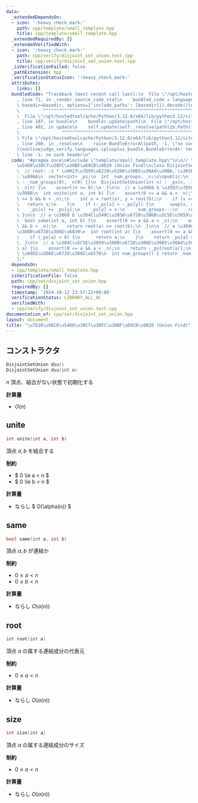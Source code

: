 ```yaml
---
data:
  _extendedDependsOn:
  - icon: ':heavy_check_mark:'
    path: cpp/template/small_template.hpp
    title: cpp/template/small_template.hpp
  _extendedRequiredBy: []
  _extendedVerifiedWith:
  - icon: ':heavy_check_mark:'
    path: cpp/verify/disjoint_set_union.test.cpp
    title: cpp/verify/disjoint_set_union.test.cpp
  _isVerificationFailed: false
  _pathExtension: hpp
  _verificationStatusIcon: ':heavy_check_mark:'
  attributes:
    links: []
  bundledCode: "Traceback (most recent call last):\n  File \"/opt/hostedtoolcache/Python/3.12.0/x64/lib/python3.12/site-packages/onlinejudge_verify/documentation/build.py\"\
    , line 71, in _render_source_code_stat\n    bundled_code = language.bundle(stat.path,\
    \ basedir=basedir, options={'include_paths': [basedir]}).decode()\n          \
    \         ^^^^^^^^^^^^^^^^^^^^^^^^^^^^^^^^^^^^^^^^^^^^^^^^^^^^^^^^^^^^^^^^^^^^^^^^^^^^^^^^^\n\
    \  File \"/opt/hostedtoolcache/Python/3.12.0/x64/lib/python3.12/site-packages/onlinejudge_verify/languages/cplusplus.py\"\
    , line 187, in bundle\n    bundler.update(path)\n  File \"/opt/hostedtoolcache/Python/3.12.0/x64/lib/python3.12/site-packages/onlinejudge_verify/languages/cplusplus_bundle.py\"\
    , line 401, in update\n    self.update(self._resolve(pathlib.Path(included), included_from=path))\n\
    \                ^^^^^^^^^^^^^^^^^^^^^^^^^^^^^^^^^^^^^^^^^^^^^^^^^^^^^^^^^\n \
    \ File \"/opt/hostedtoolcache/Python/3.12.0/x64/lib/python3.12/site-packages/onlinejudge_verify/languages/cplusplus_bundle.py\"\
    , line 260, in _resolve\n    raise BundleErrorAt(path, -1, \"no such header\"\
    )\nonlinejudge_verify.languages.cplusplus_bundle.BundleErrorAt: template/small_template.hpp:\
    \ line -1: no such header\n"
  code: "#pragma once\n#include \"template/small_template.hpp\"\n\n// \u7D20\u96C6\
    \u5408\u30C7\u30FC\u30BF\u69CB\u9020 (Union Find)\nclass DisjointSetUnion {\n\
    \  // root: -1 * \u9023\u7D50\u6210\u5206\u30B5\u30A4\u30BA, \u305D\u306E\u4ED6\
    : \u89AA\n  vector<int> _ps;\n  int _num_groups, _n;\n\npublic:\n  DisjointSetUnion()\
    \ : _num_groups(0), _n(0) {}\n  DisjointSetUnion(int n) : _ps(n, -1), _num_groups(n),\
    \ _n(n) {\n    assert(n >= 0);\n  }\n\n  // a \u3068 b \u3092\u7D50\u5408\u3059\
    \u308B\n  int unite(int a, int b) {\n    assert(0 <= a && a < _n);\n    assert(0\
    \ <= b && b < _n);\n    int x = root(a), y = root(b);\n    if (x == y) {\n   \
    \   return x;\n    }\n    if (-_ps[x] < -_ps[y]) {\n      swap(x, y);\n    }\n\
    \    _ps[x] += _ps[y];\n    _ps[y] = x;\n    _num_groups--;\n    return x;\n \
    \ }\n\n  // a \u3068 b \u304C\u540C\u3058\u6728\u306B\u5C5E\u3059\u308B\u304B\n\
    \  bool same(int a, int b) {\n    assert(0 <= a && a < _n);\n    assert(0 <= b\
    \ && b < _n);\n    return root(a) == root(b);\n  }\n\n  // a \u304C\u5C5E\u3059\
    \u308B\u6728\u306E\u6839\n  int root(int a) {\n    assert(0 <= a && a < _n);\n\
    \    if (_ps[a] < 0) {\n      return a;\n    }\n    return _ps[a] = root(_ps[a]);\n\
    \  }\n\n  // a \u304C\u5C5E\u3059\u308B\u6728\u306E\u30B5\u30A4\u30BA\n  int size(int\
    \ a) {\n    assert(0 <= a && a < _n);\n    return -_ps[root(a)];\n  }\n\n  //\
    \ \u68EE\u306E\u6728\u306E\u6570\n  int num_groups() { return _num_groups; }\n\
    };"
  dependsOn:
  - cpp/template/small_template.hpp
  isVerificationFile: false
  path: cpp/set/disjoint_set_union.hpp
  requiredBy: []
  timestamp: '2024-10-12 23:57:22+09:00'
  verificationStatus: LIBRARY_ALL_AC
  verifiedWith:
  - cpp/verify/disjoint_set_union.test.cpp
documentation_of: cpp/set/disjoint_set_union.hpp
layout: document
title: "\u7D20\u96C6\u5408\u30C7\u30FC\u30BF\u69CB\u9020 (Union Find)"
---
```

<link rel="stylesheet" type="text/css" href="../../css/common.css">

## コンストラクタ

```cpp
DisjointSetUnion dsu()
DisjointSetUnion dsu(int n)
```

$n$ 頂点、結合がない状態で初期化する

**計算量**

- $O(n)$


## unite

```cpp
int unite(int a, int b)
```

頂点 $a, b$ を結合する

**制約**

- $ 0 \le a < n $
- $ 0 \le b < n $

**計算量**

- ならし $ O(\alpha(n)) $


## same

```cpp
bool same(int a, int b)
```

頂点 $a, b$ が連結か

**制約**

- $0 \leq a < n$
- $0 \leq b < n$

**計算量**

- ならし $O(\alpha(n))$

## root

```cpp
int root(int a)
```

頂点 $a$ の属する連結成分の代表元

**制約**

- $0 \leq a < n$

**計算量**

- ならし $O(\alpha(n))$

## size

```cpp
int size(int a)
```

頂点 $a$ の属する連結成分のサイズ

**制約**

- $0 \leq a < n$

**計算量**

- ならし $O(\alpha(n))$
